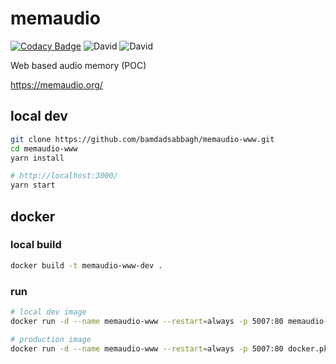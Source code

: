 # memaudio

[![Codacy Badge](https://api.codacy.com/project/badge/Grade/06410ab9e15045bd9327eb71e4d8ddf2)](https://app.codacy.com/manual/bamdadsabbagh/memaudio-www?utm_source=github.com&utm_medium=referral&utm_content=bamdadsabbagh/memaudio-www&utm_campaign=Badge_Grade_Dashboard)
![David](https://img.shields.io/david/memaudio/memaudio-www)
![David](https://img.shields.io/david/dev/memaudio/memaudio-www)

Web based audio memory (POC)

<https://memaudio.org/>

## local dev

```bash
git clone https://github.com/bamdadsabbagh/memaudio-www.git
cd memaudio-www
yarn install

# http://localhost:3000/
yarn start
```

## docker

### local build

```bash
docker build -t memaudio-www-dev .
```

### run

```bash
# local dev image
docker run -d --name memaudio-www --restart=always -p 5007:80 memaudio-www-dev

# production image
docker run -d --name memaudio-www --restart=always -p 5007:80 docker.pkg.github.com/memaudio/memaudio-www/memaudio-www:latest
```

